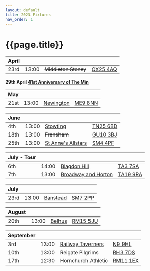 ```yaml
---
layout: default
title: 2023 Fixtures
nav_order: 1
---
```


# {{page.title}}

| April |  |  |  |
|:---|:---|:---|:---|
| 23rd | 13:00 | ~~Middleton Stoney~~ | [OX25 4AQ](https://goo.gl/maps/VPaRvUceyyN7zqbF9) | 🥪 |

**29th April [41st Anniversary of The Min](../1982/clifton-hill-house)**

| May |  |  |  |
|:---|:---|:---|:---|
| 21st | 13:00 | [Newington](2023/newington) | [ME9 8NN](https://goo.gl/maps/isDA8kEwT8EKzaEw8) |  |

| June |  |  |  |
|:---|:---|:---|:---|
| 4th | 13:00 | [Stowting](2023/stowting) | [TN25 6BD](https://goo.gl/maps/5KNmaMe6Wb42) |  |
| 18th | 13:00 | ~~Frensham~~ | [GU10 3BJ](https://goo.gl/maps/4gohPpn1stdT6fnY7) |  |
| 25th | 13:00 | [St Anne's Allstars](2023/st-annes-allstars) | [SM4 4PF](https://maps.app.goo.gl/nX5ihi5okBmki9TA9?g_st=ic) |  |


| July - Tour |  |  |  |
|:---|:---|:---|:---|
| 6th | 14:00 | [Blagdon Hill](2023/blagdon-hill) | [TA3 7SA](https://goo.gl/maps/H6iLZLNcja12) | 🥪 |
| 7th | 13:00 | [Broadway and Horton](2023/broadway-and-horton) | [TA19 9RA](https://goo.gl/maps/hVamJL8if6v) | 🥪 |

| July |  |  |  |
|:---|:---|:---|:---|
| 23rd | 13:00 | [Banstead](2023/banstead) | [SM7 2PP](https://goo.gl/maps/nv7dov2xsYvUnRay5) |  |

| August |  |  |  |
|:---|:---|:---|:---|
| 20th | 13:00 | [Belhus](2023/belhus) | [RM15 5JU](https://goo.gl/maps/DgyJgXVA2N9na6jm7) |  |

| September |  |  |  |
|:---|:---|:---|:---|
| 3rd | 13:00 | [Railway Taverners](2023/railway-taverners) | [N9 9HL](https://goo.gl/maps/xENoW4EHTBGNBsox5) |  |
| 10th | 13:00 | Reigate Pilgrims| [RH3 7DS](https://goo.gl/maps/APtKSjuaQ5v) |  |
| 17th | 12:30 | Hornchurch Athletic | [RM11 1EX](https://goo.gl/maps/qELJ495rTjR5qBbm8) |  |
